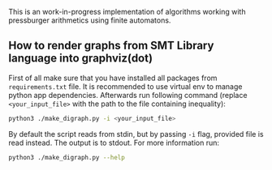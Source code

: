 This is an work-in-progress implementation of algorithms working with pressburger arithmetics using finite automatons.

## How to render graphs from SMT Library language into graphviz(dot)
First of all make sure that you have installed all packages from `requirements.txt` file. It is recommended to use virtual env 
to manage python app dependencies. Afterwards run following command (replace `<your_input_file>` with the path to the file containing inequality):
```sh
python3 ./make_digraph.py -i <your_input_file>
```

By default the script reads from stdin, but by passing `-i` flag, provided file is read instead. The output is to stdout.
For more information run: 
```sh
python3 ./make_digraph.py --help
```
